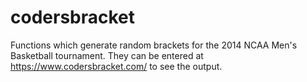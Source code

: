codersbracket
=============

Functions which generate random brackets for the 2014 NCAA Men's Basketball tournament. 
They can be entered at https://www.codersbracket.com/ to see the output.


